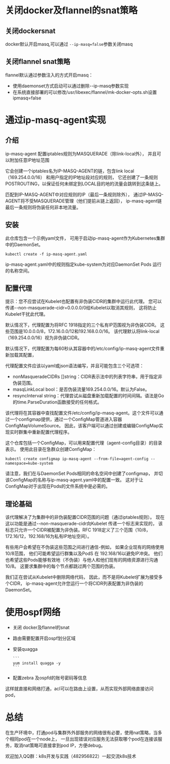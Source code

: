 
# 关闭docker及flannel的snat策略

## 关闭dockersnat

docker默认开启masq,可以通过 `--ip-masq=false`参数关闭masq

## 关闭flannel snat策略

flannel默认通过参数注入的方式开启masq：

- 使用daemonset方式启动可以通过删除--ip-masq参数实现
- 在系统直接部署的可以修改/usr/libexec/flannel/mk-docker-opts.sh设置ipmasq=false


# 通过ip-masq-agent实现

## 介绍

ip-masq-agent 配置iptables规则为MASQUERADE（除link-local外），
并且可以附加任意IP地址范围

它会创建一个iptables名为IP-MASQ-AGENT的链，包含link local（169.254.0.0/16）
和用户指定的IP地址段对应的规则，
它还创建了一条规则POSTROUTING，以保证任何未绑定到LOCAL目的地的流量会跳转到这条链上。

匹配到IP-MASQ-AGENT中对应规则的IP（最后一条规则除外），
通过IP-MASQ-AGENT将不受MASQUERADE管理（他们提前从链上返回），
ip-masq-agent链最后一条规则将伪装任何非本地流量。

## 安装

此仓库包含一个示例yaml文件，
可用于启动ip-masq-agent作为Kubernetes集群中的DaemonSet。

```
kubectl create -f ip-masq-agent.yaml
```
ip-masq-agent.yaml中的规则指定kube-system为对应DaemonSet Pods 运行的名称空间。

## 配置代理

提示：您不应尝试在Kubelet也配置有非伪装CIDR的集群中运行此代理。
您可以传递--non-masquerade-cidr=0.0.0.0/0给Kubelet以取消其规则，
这将防止Kubelet干扰此代理。

默认情况下，代理配置为将RFC 1918指定的三个私有IP范围视为非伪装CIDR。
这些范围是10.0.0.0/8，172.16.0.0/12和192.168.0.0/16。
该代理默认将link-local（169.254.0.0/16）视为非伪装CIDR。

默认情况下，代理配置为每60秒从其容器中的/etc/config/ip-masq-agent文件重新加载其配置，

代理配置文件应该以yaml或json语法编写，并且可能包含三个可选项：

- nonMasqueradeCIDRs []string：CIDR表示法中的列表字符串，用于指定非伪装范围。
- masqLinkLocal bool：是否伪装流量169.254.0.0/16。默认为False。
- resyncInterval string：代理尝试从磁盘重新加载配置的时间间隔。语法是Go的time.ParseDuration函数接受的任何格式。

该代理将在其容器中查找配置文件/etc/config/ip-masq-agent。这个文件可以通过一个configmap提供，通过一个ConfigMap管道进入容器ConfigMapVolumeSource。
因此，该客户端可以通过创建或编辑ConfigMap实现实时群集中重新配置代理程序。

这个仓库包括一个ConfigMap，可以用来配置代理（agent-config目录）的目录表示。
使用此目录在急群众创建ConfigMap：

```
kubectl create configmap ip-masq-agent --from-file=agent-config --namespace=kube-system
```

请注意，我们在与DaemonSet Pods相同的命名空间中创建了configmap，
并切该ConfigMap的名称与ip-masq-agent.yaml中的配置一致。
这对于让ConfigMap对于出现在Pods的文件系统中是必需的。

## 理论基础

该代理解决了为集群中的非伪装配置CIDR范围的问题（通过iptables规则）。
现在这以功能是通过--non-masquerade-cidr向Kubelet 传递一个标志来实现的，
该标志只允许一个CIDR被配置为非伪装。RFC 1918定义了三个范围（10/8，172.16/12，192.168/16为私有IP地址空间）。

有些用户会希望在不伪装这些范围之间进行通信-例如，
如果企业现有的网络使用10/8范围，
他们可能希望运行群集以及PodS 在 192.168/16以避免IP冲突。
他们也希望这些Pods能够有效地（不伪装）与他人和他们现有的网络资源进行沟通10/8。
这要求集群中的每个节点都跳过两个范围的伪装。

我们正在尝试从Kubelet中删除网络代码，
因此，而不是将Kubelet扩展为接受多个CIDR，
ip-masq-agent允许您运行一个将CIDR列表配置为非伪装的DaemonSet。


# 使用ospf网络

- 关闭 docker及flannel的snat

- 路由需要配置开启ospf划分区域

- 安装quagga

      ```
      yum install quagga -y
      ```

- 配置zebra 及ospfd的账号密码等信息

这样就直接和网络打通，acl可以在路由上设置，从而实现外部网络直接访问pod，

# 总结

在生产环境中，打通pod与集群外外部服务的网络很有必要，使用nat策略，当多个相同pod在一个node上，
一旦出现错误对应服务无法获取哪个pod在连接该服务，取消nat策略可直接拿到pod IP，方便debug。


欢迎加入QQ群：k8s开发与实践（482956822）一起交流k8s技术